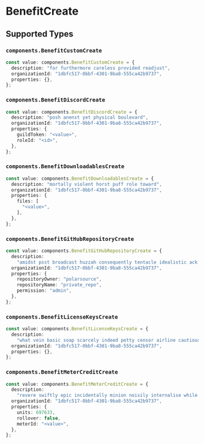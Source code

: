 # BenefitCreate


## Supported Types

### `components.BenefitCustomCreate`

```typescript
const value: components.BenefitCustomCreate = {
  description: "for furthermore careless provided readjust",
  organizationId: "1dbfc517-0bbf-4301-9ba8-555ca42b9737",
  properties: {},
};
```

### `components.BenefitDiscordCreate`

```typescript
const value: components.BenefitDiscordCreate = {
  description: "posh anenst yet physical boulevard",
  organizationId: "1dbfc517-0bbf-4301-9ba8-555ca42b9737",
  properties: {
    guildToken: "<value>",
    roleId: "<id>",
  },
};
```

### `components.BenefitDownloadablesCreate`

```typescript
const value: components.BenefitDownloadablesCreate = {
  description: "mortally violent horst puff role toward",
  organizationId: "1dbfc517-0bbf-4301-9ba8-555ca42b9737",
  properties: {
    files: [
      "<value>",
    ],
  },
};
```

### `components.BenefitGitHubRepositoryCreate`

```typescript
const value: components.BenefitGitHubRepositoryCreate = {
  description:
    "amidst psst broadcast huzzah consequently tentacle idealistic ack hard-to-find boohoo",
  organizationId: "1dbfc517-0bbf-4301-9ba8-555ca42b9737",
  properties: {
    repositoryOwner: "polarsource",
    repositoryName: "private_repo",
    permission: "admin",
  },
};
```

### `components.BenefitLicenseKeysCreate`

```typescript
const value: components.BenefitLicenseKeysCreate = {
  description:
    "what vein basic soap scarcely indeed petty censor airline cautiously",
  organizationId: "1dbfc517-0bbf-4301-9ba8-555ca42b9737",
  properties: {},
};
```

### `components.BenefitMeterCreditCreate`

```typescript
const value: components.BenefitMeterCreditCreate = {
  description:
    "revere swiftly epic incidentally minion noisily internalise while braid",
  organizationId: "1dbfc517-0bbf-4301-9ba8-555ca42b9737",
  properties: {
    units: 697633,
    rollover: false,
    meterId: "<value>",
  },
};
```


